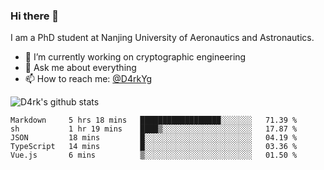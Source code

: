 ### Hi there 👋

I am a PhD student at Nanjing University of Aeronautics and Astronautics.

- 🔭 I’m currently working on cryptographic engineering
- 💬 Ask me about everything
- 📫 How to reach me: [@D4rkYg](https://twitter.com/D4rkYg)

![D4rk's github stats](https://github-readme-stats.vercel.app/api?username=dd4rk&show_icons=true&title_color=fff&icon_color=79ff97&text_color=9f9f9f&bg_color=151515)

<!--START_SECTION:waka-->
```text
Markdown     5 hrs 18 mins   ██████████████████░░░░░░░   71.39 % 
sh           1 hr 19 mins    ████▒░░░░░░░░░░░░░░░░░░░░   17.87 % 
JSON         18 mins         █░░░░░░░░░░░░░░░░░░░░░░░░   04.19 % 
TypeScript   14 mins         █░░░░░░░░░░░░░░░░░░░░░░░░   03.36 % 
Vue.js       6 mins          ▒░░░░░░░░░░░░░░░░░░░░░░░░   01.50 % 
```
<!--END_SECTION:waka-->
